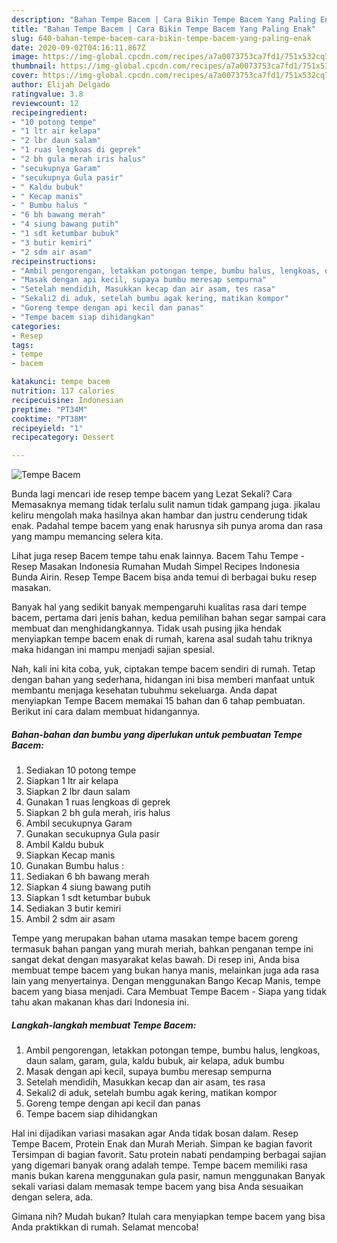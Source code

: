 ```yaml
---
description: "Bahan Tempe Bacem | Cara Bikin Tempe Bacem Yang Paling Enak"
title: "Bahan Tempe Bacem | Cara Bikin Tempe Bacem Yang Paling Enak"
slug: 640-bahan-tempe-bacem-cara-bikin-tempe-bacem-yang-paling-enak
date: 2020-09-02T04:16:11.867Z
image: https://img-global.cpcdn.com/recipes/a7a0073753ca7fd1/751x532cq70/tempe-bacem-foto-resep-utama.jpg
thumbnail: https://img-global.cpcdn.com/recipes/a7a0073753ca7fd1/751x532cq70/tempe-bacem-foto-resep-utama.jpg
cover: https://img-global.cpcdn.com/recipes/a7a0073753ca7fd1/751x532cq70/tempe-bacem-foto-resep-utama.jpg
author: Elijah Delgado
ratingvalue: 3.8
reviewcount: 12
recipeingredient:
- "10 potong tempe"
- "1 ltr air kelapa"
- "2 lbr daun salam"
- "1 ruas lengkoas di geprek"
- "2 bh gula merah iris halus"
- "secukupnya Garam"
- "secukupnya Gula pasir"
- " Kaldu bubuk"
- " Kecap manis"
- " Bumbu halus "
- "6 bh bawang merah"
- "4 siung bawang putih"
- "1 sdt ketumbar bubuk"
- "3 butir kemiri"
- "2 sdm air asam"
recipeinstructions:
- "Ambil pengorengan, letakkan potongan tempe, bumbu halus, lengkoas, daun salam, garam, gula, kaldu bubuk, air kelapa, aduk bumbu"
- "Masak dengan api kecil, supaya bumbu meresap sempurna"
- "Setelah mendidih, Masukkan kecap dan air asam, tes rasa"
- "Sekali2 di aduk, setelah bumbu agak kering, matikan kompor"
- "Goreng tempe dengan api kecil dan panas"
- "Tempe bacem siap dihidangkan"
categories:
- Resep
tags:
- tempe
- bacem

katakunci: tempe bacem 
nutrition: 117 calories
recipecuisine: Indonesian
preptime: "PT34M"
cooktime: "PT38M"
recipeyield: "1"
recipecategory: Dessert

---
```



![Tempe Bacem](https://img-global.cpcdn.com/recipes/a7a0073753ca7fd1/751x532cq70/tempe-bacem-foto-resep-utama.jpg)

Bunda lagi mencari ide resep tempe bacem yang Lezat Sekali? Cara Memasaknya memang tidak terlalu sulit namun tidak gampang juga. jikalau keliru mengolah maka hasilnya akan hambar dan justru cenderung tidak enak. Padahal tempe bacem yang enak harusnya sih punya aroma dan rasa yang mampu memancing selera kita.

Lihat juga resep Bacem tempe tahu enak lainnya. Bacem Tahu Tempe - Resep Masakan Indonesia Rumahan Mudah Simpel Recipes Indonesia Bunda Airin. Resep Tempe Bacem bisa anda temui di berbagai buku resep masakan.

Banyak hal yang sedikit banyak mempengaruhi kualitas rasa dari tempe bacem, pertama dari jenis bahan, kedua pemilihan bahan segar sampai cara membuat dan menghidangkannya. Tidak usah pusing jika hendak menyiapkan tempe bacem enak di rumah, karena asal sudah tahu triknya maka hidangan ini mampu menjadi sajian spesial.


Nah, kali ini kita coba, yuk, ciptakan tempe bacem sendiri di rumah. Tetap dengan bahan yang sederhana, hidangan ini bisa memberi manfaat untuk membantu menjaga kesehatan tubuhmu sekeluarga. Anda dapat menyiapkan Tempe Bacem memakai 15 bahan dan 6 tahap pembuatan. Berikut ini cara dalam membuat hidangannya.

<!--inarticleads1-->

##### Bahan-bahan dan bumbu yang diperlukan untuk pembuatan Tempe Bacem:

1. Sediakan 10 potong tempe
1. Siapkan 1 ltr air kelapa
1. Siapkan 2 lbr daun salam
1. Gunakan 1 ruas lengkoas di geprek
1. Siapkan 2 bh gula merah, iris halus
1. Ambil secukupnya Garam
1. Gunakan secukupnya Gula pasir
1. Ambil  Kaldu bubuk
1. Siapkan  Kecap manis
1. Gunakan  Bumbu halus :
1. Sediakan 6 bh bawang merah
1. Siapkan 4 siung bawang putih
1. Siapkan 1 sdt ketumbar bubuk
1. Sediakan 3 butir kemiri
1. Ambil 2 sdm air asam


Tempe yang merupakan bahan utama masakan tempe bacem goreng termasuk bahan pangan yang murah meriah, bahkan penganan tempe ini sangat dekat dengan masyarakat kelas bawah. Di resep ini, Anda bisa membuat tempe bacem yang bukan hanya manis, melainkan juga ada rasa lain yang menyertainya. Dengan menggunakan Bango Kecap Manis, tempe bacem yang biasa menjadi. Cara Membuat Tempe Bacem - Siapa yang tidak tahu akan makanan khas dari Indonesia ini. 

<!--inarticleads2-->

##### Langkah-langkah membuat Tempe Bacem:

1. Ambil pengorengan, letakkan potongan tempe, bumbu halus, lengkoas, daun salam, garam, gula, kaldu bubuk, air kelapa, aduk bumbu
1. Masak dengan api kecil, supaya bumbu meresap sempurna
1. Setelah mendidih, Masukkan kecap dan air asam, tes rasa
1. Sekali2 di aduk, setelah bumbu agak kering, matikan kompor
1. Goreng tempe dengan api kecil dan panas
1. Tempe bacem siap dihidangkan


Hal ini dijadikan variasi masakan agar Anda tidak bosan dalam. Resep Tempe Bacem, Protein Enak dan Murah Meriah. Simpan ke bagian favorit Tersimpan di bagian favorit. Satu protein nabati pendamping berbagai sajian yang digemari banyak orang adalah tempe. Tempe bacem memiliki rasa manis bukan karena menggunakan gula pasir, namun menggunakan Banyak sekali variasi dalam memasak tempe bacem yang bisa Anda sesuaikan dengan selera, ada. 

Gimana nih? Mudah bukan? Itulah cara menyiapkan tempe bacem yang bisa Anda praktikkan di rumah. Selamat mencoba!
